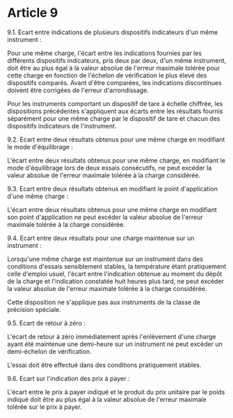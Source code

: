 # Article 9

9.1. Ecart entre indications de plusieurs dispositifs indicateurs d'un même instrument :

Pour une même charge, l'écart entre les indications fournies par les différents dispositifs indicateurs, pris deux par deux, d'un même instrument, doit être au plus égal à la valeur absolue de l'erreur maximale tolérée pour cette charge en fonction de l'échelon de vérification le plus élevé des dispositifs comparés. Avant d'être comparées, les indications discontinues doivent être corrigées de l'erreur d'arrondissage.

Pour les instruments comportant un dispositif de tare à échelle chiffrée, les dispositions précédentes s'appliquent aux écarts entre les résultats fournis séparément pour une même charge par le dispositif de tare et chacun des dispositifs indicateurs de l'instrument.

9.2. Ecart entre deux résultats obtenus pour une même charge en modifiant le mode d'équilibrage :

L'écart entre deux résultats obtenus pour une même charge, en modifiant le mode d'équilibrage lors de deux essais consécutifs, ne peut excéder la valeur absolue de l'erreur maximale tolérée à la charge considérée.

9.3. Ecart entre deux résultats obtenus en modifiant le point d'application d'une même charge :

L'écart entre deux résultats obtenus pour une même charge en modifiant son point d'application ne peut excéder la valeur absolue de l'erreur maximale tolérée à la charge considérée.

9.4. Ecart entre deux résultats pour une charge maintenue sur un instrument :

Lorsqu'une même charge est maintenue sur un instrument dans des conditions d'essais sensiblement stables, la température étant pratiquement celle d'emploi usuel, l'écart entre l'indication obtenue au moment du dépôt de la charge et l'indication constatée huit heures plus tard, ne peut excéder la valeur absolue de l'erreur maximale tolérée à la charge considérée.

Cette disposition ne s'applique pas aux instruments de la classe de précision spéciale.

9.5. Ecart de retour à zéro :

L'écart de retour à zéro immédiatement après l'enlèvement d'une charge ayant été maintenue une demi-heure sur un instrument ne peut excéder un demi-échelon de vérification.

L'essai doit être effectué dans des conditions pratiquement stables.

9.6. Ecart sur l'indication des prix à payer :

L'écart entre le prix à payer indiqué et le produit du prix unitaire par le poids indiqué doit être au plus égal à la valeur absolue de l'erreur maximale tolérée sur le prix à payer.
